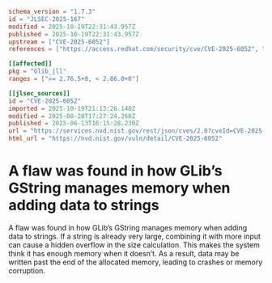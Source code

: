 ```toml
schema_version = "1.7.3"
id = "JLSEC-2025-167"
modified = 2025-10-19T22:31:43.957Z
published = 2025-10-19T22:31:43.957Z
upstream = ["CVE-2025-6052"]
references = ["https://access.redhat.com/security/cve/CVE-2025-6052", "https://bugzilla.redhat.com/show_bug.cgi?id=2372666"]

[[affected]]
pkg = "Glib_jll"
ranges = [">= 2.76.5+0, < 2.86.0+0"]

[[jlsec_sources]]
id = "CVE-2025-6052"
imported = 2025-10-19T21:13:26.140Z
modified = 2025-08-20T17:27:24.260Z
published = 2025-06-13T16:15:28.230Z
url = "https://services.nvd.nist.gov/rest/json/cves/2.0?cveId=CVE-2025-6052"
html_url = "https://nvd.nist.gov/vuln/detail/CVE-2025-6052"
```

# A flaw was found in how GLib’s GString manages memory when adding data to strings

A flaw was found in how GLib’s GString manages memory when adding data to strings. If a string is already very large, combining it with more input can cause a hidden overflow in the size calculation. This makes the system think it has enough memory when it doesn’t. As a result, data may be written past the end of the allocated memory, leading to crashes or memory corruption.

